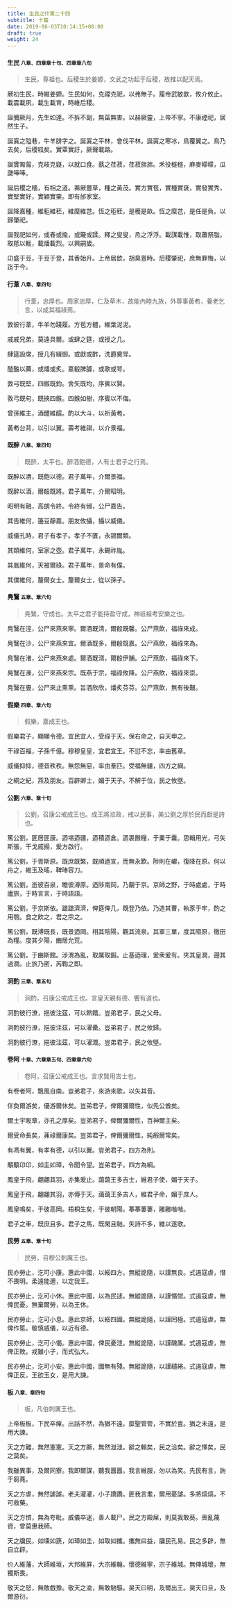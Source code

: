 ```yaml
---
title: 生民之什第二十四
subtitle: 十篇
date: 2019-06-03T10:14:15+08:00
draft: true
weight: 24
---
```



<h4 id="24.1">生民 <small>八章、四章章十句、四章章八句</small></h4>

<blockquote>
  <p>生民，尊祖也。后稷生於姜嫄，文武之功起于后稷，故推以配天焉。</p>
</blockquote>

<p id="24.1.1">厥初生民，時維姜嫄。生民如何，克禋克祀，以弗無子。履帝武敏歆，攸介攸止。載震載夙，載生載育，時維后稷。</p>
<p id="24.1.2">誕彌厥月，先生如達。不拆不副，無菑無害。以赫厥靈，上帝不寧。不康禋祀，居然生子。</p>
<p id="24.1.3">誕寘之隘巷，牛羊腓字之。誕寘之平林，會伐平林。誕寘之寒冰，鳥覆翼之。鳥乃去矣，后稷呱矣。實覃實訏，厥聲載路。</p>
<p id="24.1.4">誕實匍匐，克岐克嶷，以就口食。蓺之荏菽，荏菽旆旆。禾役穟穟，麻麥幪幪，瓜瓞唪唪。</p>
<p id="24.1.5">誕后稷之穡，有相之道。茀厥豐草，種之黃茂。實方實苞，實種實褎，實發實秀，實堅實好，實穎實栗。即有邰家室。</p>
<p id="24.1.6">誕降嘉種，維秬維秠，維穈維芑。恆之秬秠，是穫是畝。恆之穈芑，是任是負。以歸肇祀。</p>
<p id="24.1.7">誕我祀如何，或舂或揄，或簸或蹂。釋之叟叟，烝之浮浮。載謀載惟，取蕭祭脂。取羝以軷，載燔載烈。以興嗣歲。</p>
<p id="24.1.8">卬盛于豆，于豆于登，其香始升。上帝居歆，胡臭亶時。后稷肇祀，庶無罪悔，以迄于今。</p>


<h4 id="24.2">行葦 <small>八章、章四句</small></h4>

<blockquote>
  <p>行葦，忠厚也。周家忠厚，仁及草木，故能內睦九族，外尊事黃耇，養老乞言，以成其福祿焉。</p>
</blockquote>

<p id="24.2.1">敦彼行葦，牛羊勿踐履。方苞方體，維葉泥泥。</p>
<p id="24.2.2">戚戚兄弟，莫遠具爾。或肆之筵，或授之几。</p>
<p id="24.2.3">肆筵設席，授几有緝御。或獻或酢，洗爵奠斝。</p>
<p id="24.2.4">醓醢以薦，或燔或炙。嘉殽脾臄，或歌或咢。</p>
<p id="24.2.5">敦弓既堅，四鍭既鈞。舍矢既均，序賓以賢。</p>
<p id="24.2.6">敦弓既句，既挾四鍭。四鍭如樹，序賓以不侮。</p>
<p id="24.2.7">曾孫維主，酒醴維醹。酌以大斗，以祈黃耇。</p>
<p id="24.2.8">黃耇台背，以引以翼。壽考維祺，以介景福。</p>


<h4 id="24.3">既醉 <small>八章、章四句</small></h4>

<blockquote>
  <p>既醉，太平也。醉酒飽德，人有士君子之行焉。</p>
</blockquote>

<p id="24.3.1">既醉以酒，既飽以德。君子萬年，介爾景福。</p>
<p id="24.3.2">既醉以酒，爾殽既將。君子萬年，介爾昭明。</p>
<p id="24.3.3">昭明有融，高朗令終。令終有俶，公尸嘉告。</p>
<p id="24.3.4">其告維何，籩豆靜嘉。朋友攸攝，攝以威儀。</p>
<p id="24.3.5">威儀孔時，君子有孝子。孝子不匱，永錫爾類。</p>
<p id="24.3.6">其類維何，室家之壺。君子萬年，永錫祚胤。</p>
<p id="24.3.7">其胤維何，天被爾祿。君子萬年，景命有僕。</p>
<p id="24.3.8">其僕維何，釐爾女士。釐爾女士，從以孫子。</p>


<h4 id="24.4">鳧鷖 <small>五章、章六句</small></h4>

<blockquote>
  <p>鳧鷖，守成也。太平之君子能持盈守成，神祇祖考安樂之也。</p>
</blockquote>

<p id="24.4.1">鳧鷖在涇，公尸來燕來寧。爾酒既清，爾殽既馨。公尸燕飲，福祿來成。</p>
<p id="24.4.2">鳧鷖在沙，公尸來燕來宜。爾酒既多，爾殽既嘉。公尸燕飲，福祿來為。</p>
<p id="24.4.3">鳧鷖在渚，公尸來燕來處。爾酒既湑，爾殽伊脯。公尸燕飲，福祿來下。</p>
<p id="24.4.4">鳧鷖在潨，公尸來燕來宗。既燕于宗，福祿攸降。公尸燕飲，福祿來崇。</p>
<p id="24.4.5">鳧鷖在亹，公尸來止熏熏。旨酒欣欣，燔炙芬芬。公尸燕飲，無有後艱。</p>


<h4 id="24.5">假樂 <small>四章、章六句</small></h4>

<blockquote>
  <p>假樂，嘉成王也。</p>
</blockquote>

<p id="24.5.1">假樂君子，顯顯令德。宜民宜人，受祿于天。保右命之，自天申之。</p>
<p id="24.5.2">干祿百福，子孫千億。穆穆皇皇，宜君宜王。不愆不忘，率由舊章。</p>
<p id="24.5.3">威儀抑抑，德音秩秩。無怨無惡，率由羣匹。受福無疆，四方之綱。</p>
<p id="24.5.4">之綱之紀，燕及朋友。百辟卿士，媚于天子。不解于位，民之攸墍。</p>


<h4 id="24.6">公劉 <small>六章、章十句</small></h4>

<blockquote>
  <p>公劉，召康公戒成王也。成王將涖政，戒以民事，美公劉之厚於民而獻是詩也。</p>
</blockquote>

<p id="24.6.1">篤公劉，匪居匪康。迺埸迺疆，迺積迺倉。迺裹餱糧，于橐于囊。思輯用光，弓矢斯張，干戈戚揚，爰方啟行。</p>
<p id="24.6.2">篤公劉，于胥斯原。既庶既繁，既順迺宣，而無永歎。陟則在巘，復降在原。何以舟之，維玉及瑤，鞞琫容刀。</p>
<p id="24.6.3">篤公劉，逝彼百泉，瞻彼溥原。迺陟南岡，乃覯于京。京師之野，于時處處，于時廬旅，于時言言，于時語語。</p>
<p id="24.6.4">篤公劉，于京斯依。蹌蹌濟濟，俾筵俾几，既登乃依。乃造其曹，執豕于牢，酌之用匏。食之飲之，君之宗之。</p>
<p id="24.6.5">篤公劉，既溥既長，既景迺岡。相其陰陽，觀其流泉。其軍三單，度其隰原，徹田為糧。度其夕陽，豳居允荒。</p>
<p id="24.6.6">篤公劉，于豳斯館。涉渭為亂，取厲取鍜。止基迺理，爰衆爰有。夾其皇澗，遡其過澗。止旅乃密，芮鞫之即。</p>


<h4 id="24.7">泂酌 <small>三章、章五句</small></h4>

<blockquote>
  <p>泂酌，召康公戒成王也。言皇天親有德、饗有道也。</p>
</blockquote>

<p id="24.7.1">泂酌彼行潦，挹彼注茲，可以餴饎。豈弟君子，民之父母。</p>
<p id="24.7.2">泂酌彼行潦，挹彼注茲，可以濯罍。豈弟君子，民之攸歸。</p>
<p id="24.7.3">泂酌彼行潦，挹彼注茲，可以濯溉。豈弟君子，民之攸墍。</p>


<h4 id="24.8">卷阿 <small>十章、六章章五句、四章章六句</small></h4>

<blockquote>
  <p>卷阿，召康公戒成王也。言求賢用吉士也。</p>
</blockquote>

<p id="24.8.1">有卷者阿，飄風自南。豈弟君子，來游來歌，以矢其音。</p>
<p id="24.8.2">伴奐爾游矣，優游爾休矣。豈弟君子，俾爾彌爾性，似先公酋矣。</p>
<p id="24.8.3">爾土宇昄章，亦孔之厚矣。豈弟君子，俾爾彌爾性，百神爾主矣。</p>
<p id="24.8.4">爾受命長矣，茀祿爾康矣。豈弟君子，俾爾彌爾性，純嘏爾常矣。</p>
<p id="24.8.5">有馮有翼，有孝有德，以引以翼。豈弟君子，四方為則。</p>
<p id="24.8.6">顒顒卬卬，如圭如璋，令聞令望。豈弟君子，四方為綱。</p>
<p id="24.8.7">鳳皇于飛，翽翽其羽，亦集爰止。藹藹王多吉士，維君子使，媚于天子。</p>
<p id="24.8.8">鳳皇于飛，翽翽其羽，亦傅于天。藹藹王多吉人，維君子命，媚于庶人。</p>
<p id="24.8.9">鳳皇鳴矣，于彼高岡。梧桐生矣，于彼朝陽。菶菶萋萋，雝雝喈喈。</p>
<p id="24.8.10">君子之車，既庶且多。君子之馬，既閑且馳。矢詩不多，維以遂歌。</p>


<h4 id="24.9">民勞 <small>五章、章十句</small></h4>

<blockquote>
  <p>民勞，召穆公刺厲王也。</p>
</blockquote>

<p id="24.9.1">民亦勞止，汔可小康。惠此中國，以綏四方。無縱詭隨，以謹無良。式遏寇虐，憯不畏明。柔遠能邇，以定我王。</p>
<p id="24.9.2">民亦勞止，汔可小休。惠此中國，以為民逑。無縱詭隨，以謹惽怓。式遏寇虐，無俾民憂。無棄爾勞，以為王休。</p>
<p id="24.9.3">民亦勞止，汔可小息。惠此京師，以綏四國。無縱詭隨，以謹罔極。式遏寇虐，無俾作慝。敬慎威儀，以近有德。</p>
<p id="24.9.4">民亦勞止，汔可小愒。惠此中國，俾民憂泄。無縱詭隨，以謹醜厲。式遏寇虐，無俾正敗。戎雖小子，而式弘大。</p>
<p id="24.9.5">民亦勞止，汔可小安。惠此中國，國無有殘。無縱詭隨，以謹繾綣。式遏寇虐，無俾正反。王欲玉女，是用大諫。</p>


<h4 id="24.10">板 <small>八章、章四句</small></h4>

<blockquote>
  <p>板，凡伯刺厲王也。</p>
</blockquote>

<p id="24.10.1">上帝板板，下民卒癉。出話不然，為猶不遠。靡聖管管，不實於亶。猶之未遠，是用大諫。</p>
<p id="24.10.2">天之方難，無然憲憲。天之方蹶，無然泄泄。辭之輯矣，民之洽矣。辭之懌矣，民之莫矣。</p>
<p id="24.10.3">我雖異事，及爾同寮。我即爾謀，聽我囂囂。我言維服，勿以為笑。先民有言，詢于芻蕘。</p>
<p id="24.10.4">天之方虐，無然謔謔。老夫灌灌，小子蹻蹻。匪我言耄，爾用憂謔。多將熇熇，不可救藥。</p>
<p id="24.10.5">天之方懠，無為夸毗。威儀卒迷，善人載尸。民之方殿屎，則莫我敢葵。喪亂蔑資，曾莫惠我師。</p>
<p id="24.10.6">天之牖民，如壎如篪，如璋如圭，如取如攜。攜無曰益，牖民孔易。民之多辟，無自立辟。</p>
<p id="24.10.7">价人維藩，大師維垣，大邦維屛，大宗維翰。懷德維寧，宗子維城。無俾城壞，無獨斯畏。</p>
<p id="24.10.8">敬天之怒，無敢戲豫。敬天之渝，無敢馳驅。昊天曰明，及爾出王。昊天曰旦，及爾游衍。</p>
